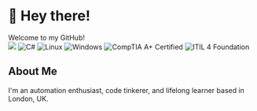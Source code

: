 # 👋 Hey there!

Welcome to my GitHub!  
![](https://komarev.com/ghpvc/?username=vkosteski&label=PROFILE+VIEWS)
![C#](https://img.shields.io/badge/-C%23-239120?style=flat-square&logo=c-sharp&logoColor=white)
![Linux](https://img.shields.io/badge/-Linux-FCC624?style=flat-square&logo=linux&logoColor=black)
![Windows](https://img.shields.io/badge/-Windows-0078D6?style=flat-square&logo=windows&logoColor=white)
![CompTIA A+ Certified](https://img.shields.io/badge/CompTIA%20A%2B-Certified-red?logo=comptia)
![ITIL 4 Foundation](https://img.shields.io/badge/ITIL%204-Foundation-blueviolet)
## About Me
I'm an automation enthusiast, code tinkerer, and lifelong learner based in London, UK.

